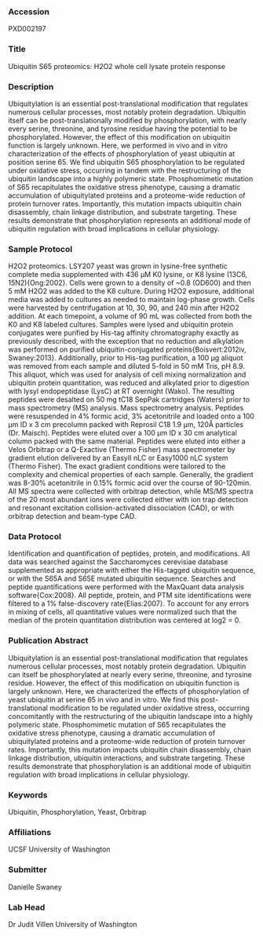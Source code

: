### Accession
PXD002197

### Title
Ubiquitin S65 proteomics:  H2O2 whole cell lysate protein response

### Description
Ubiquitylation is an essential post-translational modification that regulates numerous cellular processes, most notably protein degradation.  Ubiquitin itself can be post-translationally modified by phosphorylation, with nearly every serine, threonine, and tyrosine residue having the potential to be phosphorylated.  However, the effect of this modification on ubiquitin function is largely unknown. Here, we performed in vivo and in vitro characterization of the effects of phosphorylation of yeast ubiquitin at position serine 65.  We find ubiquitin S65 phosphorylation to be regulated under oxidative stress, occurring in tandem with the restructuring of the ubiquitin landscape into a highly polymeric state.  Phosphomimetic mutation of S65 recapitulates the oxidative stress phenotype, causing a dramatic accumulation of ubiquitylated proteins and a proteome-wide reduction of protein turnover rates.  Importantly, this mutation impacts ubiquitin chain disassembly, chain linkage distribution, and substrate targeting.  These results demonstrate that phosphorylation represents an additional mode of ubiquitin regulation with broad implications in cellular physiology.

### Sample Protocol
H2O2 proteomics.  LSY207 yeast was grown in lysine-free synthetic complete media supplemented with 436 μM K0 lysine, or K8 lysine (13C6, 15N2){Ong:2002}.  Cells were grown to a density of ~0.8 (OD600) and then 5 mM H2O2 was added to the K8 culture.  During H2O2 exposure, additional media was added to cultures as needed to maintain log-phase growth.  Cells were harvested by centrifugation at 10, 30, 90, and 240 min after H2O2 addition.  At each timepoint, a volume of 90 mL was collected from both the K0 and K8 labeled cultures.  Samples were lysed and ubiquitin protein conjugates were purified by His-tag affinity chromatography exactly as previously described, with the exception that no reduction and alkylation was performed on purified ubiquitin-conjugated proteins{Boisvert:2012iv, Swaney:2013}.  Additionally, prior to His-tag purification, a 100 μg aliquot was removed from each sample and diluted 5-fold in 50 mM Tris, pH 8.9.  This aliquot, which was used for analysis of cell mixing normalization and ubiquitin protein quantitation, was reduced and alkylated prior to digestion with lysyl endopeptidase (LysC) at RT overnight (Wako).  The resulting peptides were desalted on 50 mg tC18 SepPak cartridges (Waters) prior to mass spectrometry (MS) analysis. Mass spectrometry analysis.  Peptides were resuspended in 4% formic acid, 3% acetonitrile and loaded onto a 100 μm ID x 3 cm precolumn packed with Reprosil C18 1.9 μm, 120Å particles (Dr. Maisch).  Peptides were eluted over a 100 μm ID x 30 cm analytical column packed with the same material.  Peptides were eluted into either a Velos Orbitrap or a Q-Exactive (Thermo Fisher) mass spectrometer by gradient elution delivered by an EasyII nLC or Easy1000 nLC system (Thermo Fisher).  The exact gradient conditions were tailored to the complexity and chemical properties of each sample.  Generally, the gradient was 8-30% acetonitrile in 0.15% formic acid over the course of 90-120min.  All MS spectra were collected with orbitrap detection, while MS/MS spectra of the 20 most abundant ions were collected either with ion trap detection and resonant excitation collision-activated dissociation (CAD), or with orbitrap detection and beam-type CAD.

### Data Protocol
Identification and quantification of peptides, protein, and modifications.  All data was searched against the Saccharomyces cerevisiae database supplemented as appropriate with either the His-tagged ubiquitin sequence, or with the S65A and S65E mutated ubiquitin sequence.  Searches and peptide quantifications were performed with the MaxQuant data analysis software{Cox:2008}.  All peptide, protein, and PTM site identifications were filtered to a 1% false-discovery rate{Elias:2007}.  To account for any errors in mixing of cells, all quantitative values were normalized such that the median of the protein quantitation distribution was centered at log2 = 0.

### Publication Abstract
Ubiquitylation is an essential post-translational modification that regulates numerous cellular processes, most notably protein degradation. Ubiquitin can itself be phosphorylated at nearly every serine, threonine, and tyrosine residue. However, the effect of this modification on ubiquitin function is largely unknown. Here, we characterized the effects of phosphorylation of yeast ubiquitin at serine 65 in vivo and in vitro. We find this post-translational modification to be regulated under oxidative stress, occurring concomitantly with the restructuring of the ubiquitin landscape into a highly polymeric state. Phosphomimetic mutation of S65 recapitulates the oxidative stress phenotype, causing a dramatic accumulation of ubiquitylated proteins and a proteome-wide reduction of protein turnover rates. Importantly, this mutation impacts ubiquitin chain disassembly, chain linkage distribution, ubiquitin interactions, and substrate targeting. These results demonstrate that phosphorylation is an additional mode of ubiquitin regulation with broad implications in cellular physiology.

### Keywords
Ubiquitin, Phosphorylation, Yeast, Orbitrap

### Affiliations
UCSF
University of Washington

### Submitter
Danielle Swaney

### Lab Head
Dr Judit Villen
University of Washington


